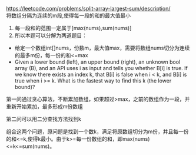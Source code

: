 https://leetcode.com/problems/split-array-largest-sum/description/  
将数组分隔为连续的m段,使得每一段的和的最大值最小
1. 每一段和的范围一定属于[max(nums),sum(nums)]
2. 所以本题可以分解为两道题目：

- 给定一个数组int[]nums，份数m，最大值max，需要将数组nums切分为连续的最多m份，每一份的和<=max
- Given a lower bound (left), an upper bound (right), an unknown bool array (B), and an API uses i as input and tells you whether B[i] is true. If we know there exists an index k, that B[i] is false when i < k, and B[i] is true when i >= k. What is the fastest way to find this k (the lower bound)?

第一问通过贪心算法，不断累加数组，如果超过>max，之前的数组作为一段，并重新开始累加，最多形成m份数组   

第二问可以用二分查找方法找到k  

组合这两个问题，原问题是找到一个数k，满足将原数组切分为m份，并且每一份的和<=k,使得k最小。由于k>=每一份数组的和，即max(nums)<=k<=sum(nums)。
